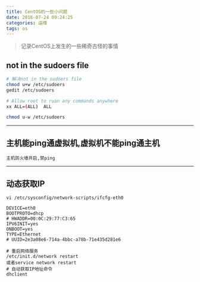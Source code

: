 ```yaml
---
title: CentOS的一些小问题
date: 2016-07-24 09:24:25
categories: 运维
tags: os
---
```


> 记录CentOS上发生的一些稀奇古怪的事情

<!-- more -->

## not in the sudoers file
```bash
# 解决not in the sudoers file
chmod u+w /etc/sudoers
gedit /etc/sudoers

# Allow root to ruan any commands anywhere
xx ALL=(ALL)  ALL

chmod u-w /etc/sudoers
```

---

## 主机能ping通虚拟机,虚拟机不能ping通主机
```
主机防火墙开启,禁ping
```

---

## 动态获取IP
```
vi /etc/sysconfig/network-scripts/ifcfg-eth0

DEVICE=eth0
BOOTPROTO=dhcp
# HWADDR=00:0C:29:77:C3:65
IPV6INIT=yes
ONBOOT=yes
TYPE=Ethernet
# UUID=2e3a08e6-714a-4bbc-a78b-71e435d281e6

# 重启网络服务
/etc/init.d/network restart
或者service network restart
# 自动获取IP地址命令
dhclient
```